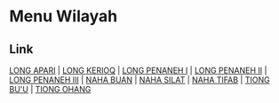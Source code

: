 # Menu Wilayah

## Link

[LONG APARI](https://github.com/gigit-pemilu/pemilu-2024-64-kalimantan-timur/tree/main/pilpres/hitung-suara/sub/64-kalimantan-timur/sub/11-mahakam-ulu/sub/04-long-apari/sub/2010-long-apari)
 | 
[LONG KERIOQ](https://github.com/gigit-pemilu/pemilu-2024-64-kalimantan-timur/tree/main/pilpres/hitung-suara/sub/64-kalimantan-timur/sub/11-mahakam-ulu/sub/04-long-apari/sub/2002-long-kerioq)
 | 
[LONG PENANEH I](https://github.com/gigit-pemilu/pemilu-2024-64-kalimantan-timur/tree/main/pilpres/hitung-suara/sub/64-kalimantan-timur/sub/11-mahakam-ulu/sub/04-long-apari/sub/2001-long-penaneh-i)
 | 
[LONG PENANEH II](https://github.com/gigit-pemilu/pemilu-2024-64-kalimantan-timur/tree/main/pilpres/hitung-suara/sub/64-kalimantan-timur/sub/11-mahakam-ulu/sub/04-long-apari/sub/2003-long-penaneh-ii)
 | 
[LONG PENANEH III](https://github.com/gigit-pemilu/pemilu-2024-64-kalimantan-timur/tree/main/pilpres/hitung-suara/sub/64-kalimantan-timur/sub/11-mahakam-ulu/sub/04-long-apari/sub/2005-long-penaneh-iii)
 | 
[NAHA BUAN](https://github.com/gigit-pemilu/pemilu-2024-64-kalimantan-timur/tree/main/pilpres/hitung-suara/sub/64-kalimantan-timur/sub/11-mahakam-ulu/sub/04-long-apari/sub/2007-naha-buan)
 | 
[NAHA SILAT](https://github.com/gigit-pemilu/pemilu-2024-64-kalimantan-timur/tree/main/pilpres/hitung-suara/sub/64-kalimantan-timur/sub/11-mahakam-ulu/sub/04-long-apari/sub/2009-naha-silat)
 | 
[NAHA TIFAB](https://github.com/gigit-pemilu/pemilu-2024-64-kalimantan-timur/tree/main/pilpres/hitung-suara/sub/64-kalimantan-timur/sub/11-mahakam-ulu/sub/04-long-apari/sub/2008-naha-tifab)
 | 
[TIONG BU'U](https://github.com/gigit-pemilu/pemilu-2024-64-kalimantan-timur/tree/main/pilpres/hitung-suara/sub/64-kalimantan-timur/sub/11-mahakam-ulu/sub/04-long-apari/sub/2006-tiong-bu'u)
 | 
[TIONG OHANG](https://github.com/gigit-pemilu/pemilu-2024-64-kalimantan-timur/tree/main/pilpres/hitung-suara/sub/64-kalimantan-timur/sub/11-mahakam-ulu/sub/04-long-apari/sub/2004-tiong-ohang)

